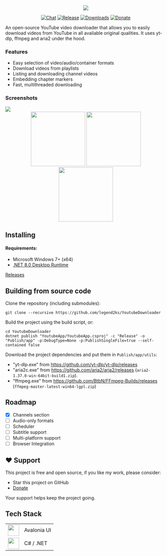 <div align="center">
<img src="https://user-images.githubusercontent.com/16824470/226195878-47e26931-87a4-4145-b208-6f336eca55f2.png"/>

[![Chat](https://img.shields.io/badge/Chat-on%20Telegram-blue)](https://t.me/+5Kma9lxB0z40Y2M0)
[![Release](https://img.shields.io/github/v/release/legend2ks/YoutubeDownloader?label=Release&color=2ea043)](https://github.com/legend2ks/YoutubeDownloader/releases)
[![Downloads](https://img.shields.io/github/downloads/legend2ks/YoutubeDownloader/total?label=Downloads&color=2ea043)](https://github.com/legend2ks/YoutubeDownloader/releases)
[![Donate](https://img.shields.io/badge/_-Donate-red.svg?logo=undertale&logoColor=ff3333&labelColor=ffcccc&color=ff3333)](DONATE.md)
</div>

An open-source YouTube video downloader that allows you to easily download videos from YouTube in all available original qualities. It uses yt-dlp, ffmpeg and aria2 under the hood.

### Features

* Easy selection of video/audio/container formats
* Download videos from playlists
* Listing and downloading channel videos
* Embedding chapter markers
* Fast, multithreaded downloading

### Screenshots

<img src="https://github.com/legend2ks/YoutubeDownloader/assets/16824470/bc5afcad-1d5a-48fb-a727-49c95f068de5" />
<div align="center">
  <img src="https://github.com/legend2ks/YoutubeDownloader/assets/16824470/a464935d-3b5e-47cc-bf83-37195f2c8e9c" height="170" />
  <img src="https://github.com/legend2ks/YoutubeDownloader/assets/16824470/52958fb7-09ce-4921-a571-4291aee4aa47" height="170" />
  <img src="https://github.com/legend2ks/YoutubeDownloader/assets/16824470/62379871-0d96-49cd-b61f-54058befa7d2" height="170" />
</div>

## Installing

#### Requirements:

- Microsoft Windows 7+ (x64)
- [.NET 8.0 Desktop Runtime](https://aka.ms/dotnet-core-applaunch?framework=Microsoft.NETCore.App&framework_version=8.0.0&arch=x64&rid=win-x64&gui=true)

[Releases](https://github.com/legend2ks/YoutubeDownloader/releases)

## Building from source code

Clone the repository (including submodules):

```
git clone --recursive https://github.com/legend2ks/YoutubeDownloader
```

Build the project using the build script, or:

```
cd YoutubeDownloader
dotnet publish "YoutubeApp/YoutubeApp.csproj" -c "Release" -o "Publish/app" -p:DebugType=None -p:PublishSingleFile=true --self-contained false
```

Download the project dependencies and put them in `Publish/app/utils`:

- "yt-dlp.exe" from https://github.com/yt-dlp/yt-dlp/releases
- "aria2c.exe" from https://github.com/aria2/aria2/releases (`aria2-1.37.0-win-64bit-build1.zip`).
- "ffmpeg.exe" from https://github.com/BtbN/FFmpeg-Builds/releases (`ffmpeg-master-latest-win64-lgpl.zip`)

## Roadmap

* [x] Channels section
* [ ] Audio-only formats
* [ ] Scheduler
* [ ] Subtitle support
* [ ] Multi-platform support
* [ ] Browser Integration

## ❤ Support

This project is free and open source, if you like my work, please consider:
* Star this project on GitHub
* [Donate](DONATE.md)

Your support helps keep the project going.

## Tech Stack

<table>
  <tr>
    <td>
      <img src="https://github.com/legend2ks/YoutubeDownloader/assets/16824470/1634a771-5000-48d2-b078-b443243cba6c" height="35" />
    </td>
    <td>
      Avalonia UI
    </td>
  </tr>
  <tr>
    <td>
      <img src="https://github.com/legend2ks/YoutubeDownloader/assets/16824470/6862f28d-8547-49a1-b631-32157c0d17e4" height="35" />
    </td>
    <td>
      C# / .NET
    </td>
  </tr>
</table>
